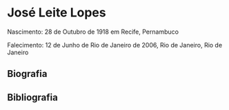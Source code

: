# José Leite Lopes

Nascimento: 28 de Outubro de 1918 em Recife, Pernambuco

Falecimento: 12 de Junho de Rio de Janeiro de 2006, Rio de Janeiro, Rio de Janeiro

## Biografia

## Bibliografia
